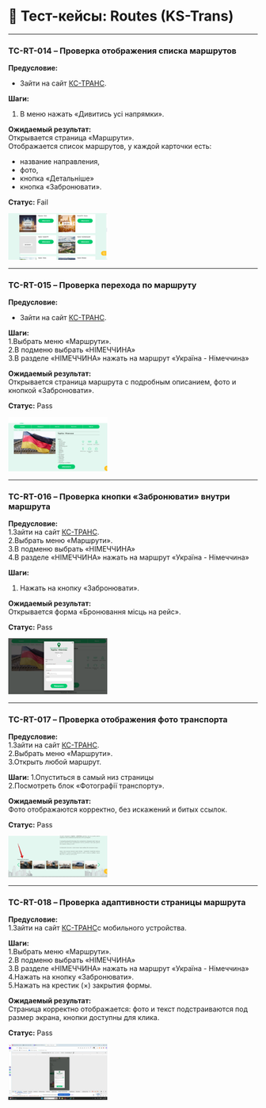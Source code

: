 # 📄 Тест-кейсы: Routes (KS-Trans)

---

### TC-RT-014 – Проверка отображения списка маршрутов  
**Предусловие:**  
- Зайти на сайт [КС-ТРАНС](https://ks-trans.org).  

**Шаги:**  
1. В меню нажать «Дивитись усі напрямки».  

**Ожидаемый результат:**  
Открывается страница «Маршрути».  
Отображается список маршрутов, у каждой карточки есть:  
- название направления,  
- фото, 
- кнопка «Детальнiше»  
- кнопка «Забронювати».  

**Статус:** Fail  

<img src="screenshots/test14.png" width="200"/> 

---

### TC-RT-015 – Проверка перехода по маршруту  
**Предусловие:**  
- Зайти на сайт [КС-ТРАНС](https://ks-trans.org).  

**Шаги:**  
1.Выбрать меню «Маршрути».   
2.В подменю выбрать «НІМЕЧЧИНА»  
3.В разделе «НІМЕЧЧИНА» нажать на маршрут «Україна - Німеччина»  

**Ожидаемый результат:**  
Открывается страница маршрута с подробным описанием, фото и кнопкой «Забронювати».  

**Статус:** Pass  

<img src="screenshots/test15.png" width="200"/>  

---

### TC-RT-016 – Проверка кнопки «Забронювати» внутри маршрута  
**Предусловие:**  
1.Зайти на сайт [КС-ТРАНС](https://ks-trans.org).  
2.Выбрать меню «Маршрути».  
3.В подменю выбрать «НІМЕЧЧИНА»  
4.В разделе «НІМЕЧЧИНА» нажать на маршрут «Україна - Німеччина»  

**Шаги:**  
1. Нажать на кнопку «Забронювати».  

**Ожидаемый результат:**  
Открывается форма «Бронювання місць на рейс».  

**Статус:** Pass  

<img src="screenshots/test16.png" width="200"/>  

---

### TC-RT-017 – Проверка отображения фото транспорта  
**Предусловие:**  
1.Зайти на сайт [КС-ТРАНС](https://ks-trans.org).  
2.Выбрать меню «Маршрути».  
3.Открыть любой маршрут.  

**Шаги:**
1.Опуститься в самый низ страницы  
2.Посмотреть блок «Фотографії транспорту».  

**Ожидаемый результат:**  
Фото отображаются корректно, без искажений и битых ссылок.  

**Статус:** Pass  

<img src="screenshots/test17.png" width="200"/>  

---

### TC-RT-018 – Проверка адаптивности страницы маршрута  
**Предусловие:**   
1.Зайти на сайт [КС-ТРАНС](https://ks-trans.org)с мобильного устройства.  
 
**Шаги:**  
1.Выбрать меню «Маршрути».  
2.В подменю выбрать «НІМЕЧЧИНА»  
3.В разделе «НІМЕЧЧИНА» нажать на маршрут «Україна - Німеччина»  
4.Нажать на кнопку «Забронювати».  
5.Нажать на крестик (×) закрытия формы.  

**Ожидаемый результат:**  
Страница корректно отображается: фото и текст подстраиваются под размер экрана, кнопки доступны для клика.  

**Статус:** Pass  

<img src="screenshots/test18.png" width="200"/>  
